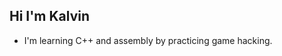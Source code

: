 ## Hi I'm Kalvin

<ul>
  <li> I'm learning C++ and assembly by practicing game hacking. </li>
</ul>



